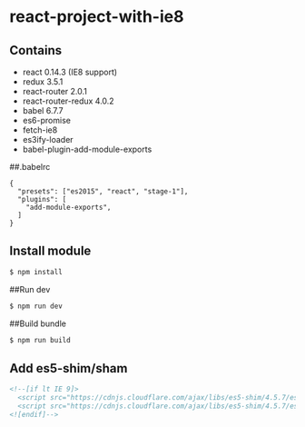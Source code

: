 # react-project-with-ie8


## Contains
- react 0.14.3 (IE8 support)
- redux 3.5.1
- react-router 2.0.1
- react-router-redux 4.0.2
- babel 6.7.7
- es6-promise
- fetch-ie8
- es3ify-loader
- babel-plugin-add-module-exports


##.babelrc
```babelrc
{
  "presets": ["es2015", "react", "stage-1"],
  "plugins": [
    "add-module-exports",
  ]
}
```

## Install module
```bash
$ npm install
```

##Run dev
```bash
$ npm run dev
```

##Build bundle
```bash
$ npm run build
```

## Add es5-shim/sham
```html
<!--[if lt IE 9]>
  <script src="https://cdnjs.cloudflare.com/ajax/libs/es5-shim/4.5.7/es5-shim.min.js"></script>
  <script src="https://cdnjs.cloudflare.com/ajax/libs/es5-shim/4.5.7/es5-sham.min.js"></script>
<![endif]-->
```
